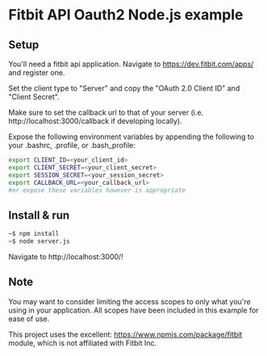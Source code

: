 # Fitbit API Oauth2 Node.js example

## Setup
You'll need a fitbit api application. Navigate to https://dev.fitbit.com/apps/ and register one.

Set the client type to "Server" and copy the "OAuth 2.0 Client ID" and "Client Secret".

Make sure to set the callback url to that of your server (i.e. http://localhost:3000/callback if developing locally).

Expose the following environment variables by appending the following to your .bashrc, .profile, or .bash_profile:

```bash
export CLIENT_ID=<your_client_id>
export CLIENT_SECRET=<your_client_secret>
export SESSION_SECRET=<your_session_secret>
export CALLBACK_URL=<your_callback_url>
#or expose these variables however is appropriate
```

## Install & run

```bash
~$ npm install
~$ node server.js
```

Navigate to http://localhost:3000/!

## Note

You may want to consider limiting the access scopes to only what you're using in your application. All scopes have been included in this example for ease of use.

This project uses the excellent: https://www.npmjs.com/package/fitbit module, which is not affiliated with Fitbit Inc.